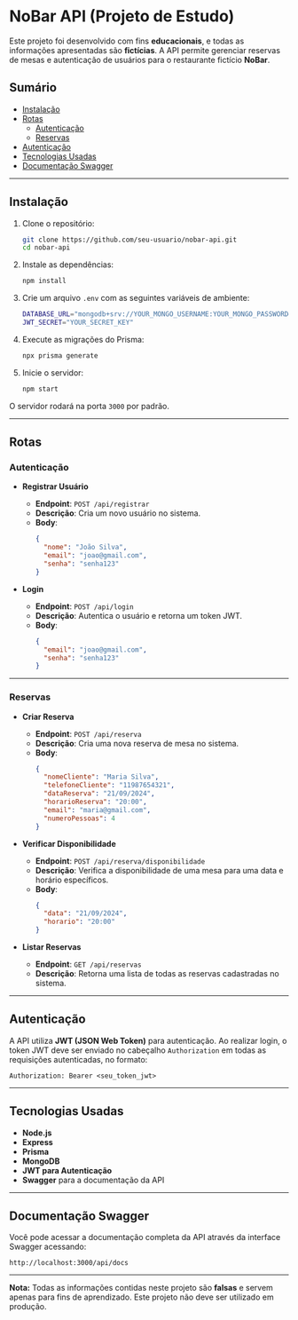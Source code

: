 
# NoBar API (Projeto de Estudo)

Este projeto foi desenvolvido com fins **educacionais**, e todas as informações apresentadas são **fictícias**. A API permite gerenciar reservas de mesas e autenticação de usuários para o restaurante fictício **NoBar**.

## Sumário

- [Instalação](#instalação)
- [Rotas](#rotas)
    - [Autenticação](#autenticação)
    - [Reservas](#reservas)
- [Autenticação](#autenticação)
- [Tecnologias Usadas](#tecnologias-usadas)
- [Documentação Swagger](#documentação-swagger)

---

## Instalação

1. Clone o repositório:
   ```bash
   git clone https://github.com/seu-usuario/nobar-api.git
   cd nobar-api
   ```

2. Instale as dependências:
   ```bash
   npm install
   ```

3. Crie um arquivo `.env` com as seguintes variáveis de ambiente:
   ```bash
   DATABASE_URL="mongodb+srv://YOUR_MONGO_USERNAME:YOUR_MONGO_PASSWORD@cluster0.mongodb.net/nobar"
   JWT_SECRET="YOUR_SECRET_KEY"
   ```

4. Execute as migrações do Prisma:
   ```bash
   npx prisma generate
   ```

5. Inicie o servidor:
   ```bash
   npm start
   ```

O servidor rodará na porta `3000` por padrão.

---

## Rotas

### Autenticação

- **Registrar Usuário**
    - **Endpoint**: `POST /api/registrar`
    - **Descrição**: Cria um novo usuário no sistema.
    - **Body**:
      ```json
      {
        "nome": "João Silva",
        "email": "joao@gmail.com",
        "senha": "senha123"
      }
      ```

- **Login**
    - **Endpoint**: `POST /api/login`
    - **Descrição**: Autentica o usuário e retorna um token JWT.
    - **Body**:
      ```json
      {
        "email": "joao@gmail.com",
        "senha": "senha123"
      }
      ```

---

### Reservas

- **Criar Reserva**
    - **Endpoint**: `POST /api/reserva`
    - **Descrição**: Cria uma nova reserva de mesa no sistema.
    - **Body**:
      ```json
      {
        "nomeCliente": "Maria Silva",
        "telefoneCliente": "11987654321",
        "dataReserva": "21/09/2024",
        "horarioReserva": "20:00",
        "email": "maria@gmail.com",
        "numeroPessoas": 4
      }
      ```

- **Verificar Disponibilidade**
    - **Endpoint**: `POST /api/reserva/disponibilidade`
    - **Descrição**: Verifica a disponibilidade de uma mesa para uma data e horário específicos.
    - **Body**:
      ```json
      {
        "data": "21/09/2024",
        "horario": "20:00"
      }
      ```

- **Listar Reservas**
    - **Endpoint**: `GET /api/reservas`
    - **Descrição**: Retorna uma lista de todas as reservas cadastradas no sistema.

---

## Autenticação

A API utiliza **JWT (JSON Web Token)** para autenticação. Ao realizar login, o token JWT deve ser enviado no cabeçalho `Authorization` em todas as requisições autenticadas, no formato:

```
Authorization: Bearer <seu_token_jwt>
```

---

## Tecnologias Usadas

- **Node.js**
- **Express**
- **Prisma**
- **MongoDB**
- **JWT para Autenticação**
- **Swagger** para a documentação da API

---

## Documentação Swagger

Você pode acessar a documentação completa da API através da interface Swagger acessando:

```
http://localhost:3000/api/docs
```

---

**Nota:** Todas as informações contidas neste projeto são **falsas** e servem apenas para fins de aprendizado. Este projeto não deve ser utilizado em produção.
